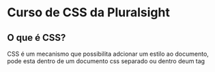 # Curso de CSS da Pluralsight

## O que é CSS?
CSS é um mecanismo que possibilita adcionar um estilo ao documento, pode esta dentro de um documento css separado ou dentro deum tag <style> a escolha é definida de acordo com a necessidade  do programador. 

## Syles Rules:

|     **Selectors**    |
| :------------------: | 
|  1   body {...}.     |  
|  2   #menu{...}.     |
|  3 .bookTitle{...}.  |
  
 
Selector são as formas que se usar para comunicar com o browser oque desejamos estilizar.
  
  1. No local de body pode-se inserir qualquer elemento e o estilo sera aplicado a todos os elementos daquela categoria.
  2. Encontrara um elemento com uma ID fornecida "id" -> #id
  3. Vai editar todos os elementos que estão dentro da classe informada "classename" -> .classename
  
 Outros Selectors são por exemplos:
  - Selector Descendente: div p{...} (apenas os elementos dentro do primeiro elemento seram editados)
  - Selector Child: div > p{...} (apenas os elementos dentro porém logo abaixo do primeiro elemento)
  - Selector Attribute: combina elementos baseado no valor de um atributo dado.
  - Selector Child: div > p{...} (apenas os elementos dentro porém logo abaixo do primeiro elemento)
  - Psuedo Class: a : visited {...}, sempre que o link é visitado algo é editado.
  
------------------------------------------  
```CSS   
** propertyname:value => backgound-color:#cccc99
```  
Existem centenas de propertyname, que devem ser estudados, para buscar a melhor opção para uso em seu website.
 
  
## Specifying CSS Property Values:

- Keywords
  - thin, thick, larger
- Medidas:
  - incher(in), points(pt), picas(pc)
- Medidas de tela:
  - pixels(px)
- Medidas relativas:
  - %, em
- Codigo de cores:
  - #rrggbb, rgb(r,g,b)
- Fonts:
  - Helvetica, sans-serif
- Notação de função:
  - rgb(r,g,b), url
 
CSS -> Cascading Style Sheets
  
Cascading: O efeito cascata consi ste em setar prioridades, no caso css setar um pesso para cada regra de estilo, e o com maior peso terá prioridade, por exemplo o estilos do usuário  tem prioridade emcima dos estilos default.
  
  `!important` tem maior importância.
   
- **Regras conflitantes** vindos de uma mesma fonte 
são resolvidos de uma forma simples onde o browser usa a ultima regra listada. Da mesma forma as importações e referências com conteúdo  conflitados o ultimo tem prioridade.
  
------------------------------------------ 
  
- **CSS Reset** substitui o padrao fornecidos pelo browser, assim o programador sempre saber de onde começar suas regras sem depender  do padrão  que varia de cada browser, e começa definitivamente  do 0 com todas as regras.
  
------------------------------------------    
  
 - **Specificity** é o valor do peso, quanto mai s specificity mais importante é o estilo.
  
  | A | Count  of ID selectors.     |
  | B | Count of class and attribute|
  | C | Count of type selectors     |

  if { A = 1 , B = 0, C = 0} 
Specificity = 100 -> 1(A)0(B)0(C)

  style aplicado diretamente dentro da tag é o mais especifico de todas as regras style. 
  
------------------------------------------    
  
Inheritance (Herança) é data por uma árvore, em codigo CSS é dado por `div > p`, nesse caso p é filho de div, assim ao aplicar qualquer estilo em `div > p{...}` o `p {...}` sera diferente de apenas um p. Esse modelo pode ser trabalhado com outros elementos. 
  
  - Para acessar uma certa filha de um elemento: elemento :nth-child(3){...} 
  ex: 
 ```CSS 
  ul li:nth-child(3){...}
 ```
------------------------------------------ ## CSS-The box model

Todo elemento tem como base um caixa, nem sempre se pode ver notar as caixas, porém elas estão  e deve-se organiza-las. 
  
A caixa é formada pelo conteúdo a parte mais interna, o Padding, o Border e a Margin.
  
  
### Display and Visibility:
  
   - Display é o geral, ou seja quando se diz `display: none;` em alguma tag, ira retirar tudo desde o elemento ao bloco. 
   - Visibility apenas ira esconder o elemento, ou seja o bloco continua lá mantendo seu espaço intacto.
  
  
------------------------------------------ 
 
# **Algumas ferramentas uteis de Styles**
  
```CSS  
  .menu li:hover{
    Background-color: green
  }
```  
  ->  Sempre que o usuário  passa com o cursor sobre o bloco o bloco trocara o fundo pra verde.
  

 
  
  
  
  
   
------------------------------------------ 
  
## Styling Text:
  
  Font é algo que deve ser pensado, visto que nem todo equipamento utiliza certas fontes. Além que deve-se usar fontes que possa simplificar a leitura, uma fonte limpa.
  
  
```CSS
body{
     font-family: sans-serif
}
```
  Existe diversas fontes e deve-se escolher a que mais se adapta ao projeto. Porém para resolver o problema de um aparelho nao possuir algumas fonte:
  
```CSS
body{
     font-family: Arial, Helvetica, sans-serif
}
```
O Browser irá  percorrer por Arial, Helvetica e Sans-serif a primeira fonte que ele possuir será a usada.
  
  - Sobre o tamanho a fonte, também  nos leva a uma escolha o tamanho Absolute(pixel - px) que não se altera ou Variável relativo(% ou 'em') que se altera de acordo com o tamanho da tela ou da linha.
  
```CSS
body{
  font-family: Arial, Helvetica, sans-serif
  font-size: 0.9em;
  font-size: 20px;
  font-size: 
  font: italic 0.9em Arial;
}
```  
 ------------------------------------------ 
  
## Layout with CSS:

### Padding / Margin:

Movimentação  absoluta em ambos, não se difere ao mudar o tamanho da tela, não  usar variável  de tamanho em nenhum dos dois, recomendado usar position

- Padding: A propriedade usada para gerar espaço  em trono de um elemento, dentro de quaisquer bordas definidas de forma absoluta, ou seja a partir das bordas ele empurrará o conteúdo  para dentro. Usa apenas o conteudo, nao leva em consideração  o site.

- Margin: A propriedade usada para gerar espaço por fora de um elemento. Mexe nos conteudos adjacentes. Deve-se usar com cuidado, pois vai superar ou puxar os espaços e conteúdos dos elementos ao adjacentes .
a desça.
------------------------------------------------- 
### Position 
Propriedade de layout da página que permite posicionar qualquer elemento (de bloco) com um dos quatro valores: top, right , bottom e left. O position ignora o PADDING  e o MARGIN do elemento, por isso é recomendado. Não se importa de sobrepor elementos.

O tipo de position padrão do CSS é o posistion: static.
Tipos de positions: 
- Static
Posiciona os elementos em pilha, um seguindo o outro, seguindo o fluxo da página para baixo.
- Relative
Posiciona o elemento de forma relativa ao posicionamento anterior, geralmente o estático por ser default.
- Absolute
Remove um elemento do fluxo do documento, move o elemento para uma posição específica  em relação ao Body.
- Fixed
Muito parecido com o Absoluto, exceto que o posicionamento é relativo à própria janela, então se eu quiser uma posição fixa, ela permanecerá nessa posição mesmo se o usuário rolar a página para baixo. Usado geralmente para elementos de toolbar, que tem que ficar fixo na tela de qualquer forma, mesmo que o conteúdo da página desça.
------------------------------------------------
### Float elements
Permite que o elemento se mova para esquerda ou para a direita e que outro conteúdo flutue ao lado dele em um fluxo normal. (estático).  O clear remove essa flutuação e impede que um elemento seja flutuante.
  
  ------------------------------------------------
  
  ## Css Display Properties
 

